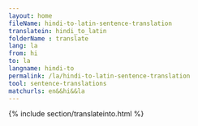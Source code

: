 ```yaml
---
layout: home
fileName: hindi-to-latin-sentence-translation
translatein: hindi_to_latin
folderName : translate
lang: la
from: hi
to: la
langname: hindi-to
permalink: /la/hindi-to-latin-sentence-translation
tool: sentence-translations
matchurls: en&&hi&&la
---
```

{% include section/translateinto.html %}
